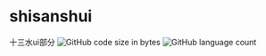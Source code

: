 # shisanshui
十三水ui部分
![GitHub code size in bytes](https://img.shields.io/github/languages/code-size/291713624/shisanshui)
![GitHub language count](https://img.shields.io/github/languages/count/291713624/shisanshui)
